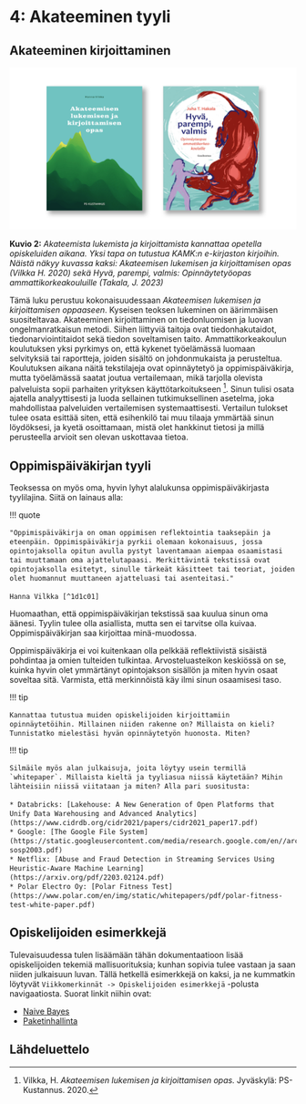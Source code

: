 # 4: Akateeminen tyyli

## Akateeminen kirjoittaminen

![Kirjanlukuvinkit](../images/lukuvinkit.png)

**Kuvio 2:** *Akateemista lukemista ja kirjoittamista kannattaa opetella opiskeluiden aikana. Yksi tapa on tutustua KAMK:n e-kirjaston kirjoihin. Näistä näkyy kuvassa kaksi: Akateemisen lukemisen ja kirjoittamisen opas (Vilkka H. 2020) sekä Hyvä, parempi, valmis: Opinnäytetyöopas ammattikorkeakouluille (Takala, J. 2023)*

Tämä luku perustuu kokonaisuudessaan *Akateemisen lukemisen ja kirjoittamisen oppaaseen*. Kyseisen teoksen lukeminen on äärimmäisen suositeltavaa. Akateeminen kirjoittaminen on tiedonluomisen ja luovan ongelmanratkaisun metodi. Siihen liittyviä taitoja ovat tiedonhakutaidot, tiedonarviointitaidot sekä tiedon soveltamisen taito. Ammattikorkeakoulun koulutuksen yksi pyrkimys on, että kykenet työelämässä luomaan selvityksiä tai raportteja, joiden sisältö on johdonmukaista ja perusteltua. Koulutuksen aikana näitä tekstilajeja ovat opinnäytetyö ja oppimispäiväkirja, mutta työelämässä saatat joutua vertailemaan, mikä tarjolla olevista palveluista sopii parhaiten yrityksen käyttötarkoitukseen [^1d1c01]. Sinun tulisi osata ajatella analyyttisesti ja luoda sellainen tutkimuksellinen asetelma, joka mahdollistaa palveluiden vertailemisen systemaattisesti. Vertailun tulokset tulee osata esittää siten, että esihenkilö tai muu tilaaja ymmärtää sinun löydöksesi, ja kyetä osoittamaan, mistä olet hankkinut tietosi ja millä perusteella arvioit sen olevan uskottavaa tietoa.

## Oppimispäiväkirjan tyyli

Teoksessa on myös oma, hyvin lyhyt alalukunsa oppimispäiväkirjasta tyylilajina. Siitä on lainaus alla:

!!! quote

    "Oppimispäiväkirja on oman oppimisen reflektointia taaksepäin ja eteenpäin. Oppimispäiväkirja pyrkii olemaan kokonaisuus, jossa opintojaksolla opitun avulla pystyt laventamaan aiempaa osaamistasi tai muuttamaan oma ajattelutapaasi. Merkittävintä tekstissä ovat opintojaksolla esitetyt, sinulle tärkeät käsitteet tai teoriat, joiden olet huomannut muuttaneen ajatteluasi tai asenteitasi."

    Hanna Vilkka [^1d1c01]

Huomaathan, että oppimispäiväkirjan tekstissä saa kuulua sinun oma äänesi. Tyylin tulee olla asiallista, mutta sen ei tarvitse olla kuivaa. Oppimispäiväkirjan saa kirjoittaa minä-muodossa.

Oppimispäiväkirja ei voi kuitenkaan olla pelkkää reflektiivistä sisäistä pohdintaa ja omien tulteiden tulkintaa. Arvosteluasteikon keskiössä on se, kuinka hyvin olet ymmärtänyt opintojakson sisällön ja miten hyvin osaat soveltaa sitä. Varmista, että merkinnöistä käy ilmi sinun osaamisesi taso.

!!! tip

    Kannattaa tutustua muiden opiskelijoiden kirjoittamiin opinnäytetöihin. Millainen niiden rakenne on? Millaista on kieli? Tunnistatko mielestäsi hyvän opinnäytetyön huonosta. Miten?

!!! tip

    Silmäile myös alan julkaisuja, joita löytyy usein termillä `whitepaper`. Millaista kieltä ja tyyliasua niissä käytetään? Mihin lähteisiin niissä viitataan ja miten? Alla pari suositusta:

    * Databricks: [Lakehouse: A New Generation of Open Platforms that Unify Data Warehousing and Advanced Analytics](https://www.cidrdb.org/cidr2021/papers/cidr2021_paper17.pdf)
    * Google: [The Google File System](https://static.googleusercontent.com/media/research.google.com/en//archive/gfs-sosp2003.pdf)
    * Netflix: [Abuse and Fraud Detection in Streaming Services Using Heuristic-Aware Machine Learning](https://arxiv.org/pdf/2203.02124.pdf)
    * Polar Electro Oy: [Polar Fitness Test](https://www.polar.com/en/img/static/whitepapers/pdf/polar-fitness-test-white-paper.pdf)

## Opiskelijoiden esimerkkejä

Tulevaisuudessa tulen lisäämään tähän dokumentaatioon lisää opiskelijoiden tekemiä mallisuorituksia; kunhan sopivia tulee vastaan ja saan niiden julkaisuun luvan. Tällä hetkellä esimerkkejä on kaksi, ja ne kummatkin löytyvät `Viikkomerkinnät -> Opiskelijoiden esimerkkejä` -polusta navigaatiosta. Suorat linkit niihin ovat:

* [Naive Bayes](examples/naivebayes.md)
* [Paketinhallinta](examples/paketinhallinta.md)


## Lähdeluettelo

[^1d1c01]: Vilkka, H. *Akateemisen lukemisen ja kirjoittamisen opas.* Jyväskylä: PS-Kustannus. 2020.
